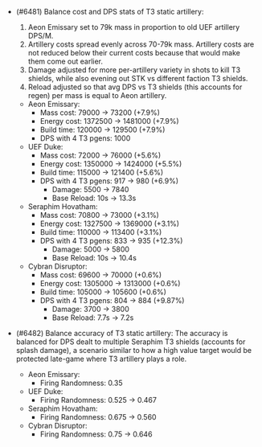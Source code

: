 - (#6481) Balance cost and DPS stats of T3 static artillery:
  1. Aeon Emissary set to 79k mass in proportion to old UEF artillery DPS/M.
  2. Artillery costs spread evenly across 70-79k mass. Artillery costs are not reduced below their current costs because that would make them come out earlier.
  3. Damage adjusted for more per-artillery variety in shots to kill T3 shields, while also evening out STK vs different faction T3 shields.
  4. Reload adjusted so that avg DPS vs T3 shields (this accounts for regen) per mass is equal to Aeon artillery.
  - Aeon Emissary: 
    - Mass cost: 79000 -> 73200 (+7.9%)
    - Energy cost: 1372500 -> 1481000 (+7.9%)
    - Build time: 120000 -> 129500 (+7.9%)
    - DPS with 4 T3 pgens: 1000
  - UEF Duke:
    - Mass cost: 72000 -> 76000 (+5.6%)
    - Energy cost: 1350000 -> 1424000 (+5.5%)
    - Build time: 115000 -> 121400 (+5.6%)
    - DPS with 4 T3 pgens: 917 -> 980 (+6.9%)
      - Damage: 5500 -> 7840
      - Base Reload: 10s -> 13.3s
  - Seraphim Hovatham:
    - Mass cost: 70800 -> 73000 (+3.1%)
    - Energy cost: 1327500 -> 1369000 (+3.1%)
    - Build time: 110000 -> 113400 (+3.1%)
    - DPS with 4 T3 pgens: 833 -> 935 (+12.3%)
      - Damage: 5000 -> 5800
      - Base Reload: 10s -> 10.4s
  - Cybran Disruptor:
    - Mass cost: 69600 -> 70000 (+0.6%)
    - Energy cost: 1305000 -> 1313000 (+0.6%)
    - Build time: 105000 -> 105600 (+0.6%)
    - DPS with 4 T3 pgens: 804 -> 884 (+9.87%)
      - Damage: 3700 -> 3800
      - Base Reload: 7.7s -> 7.2s

- (#6482) Balance accuracy of T3 static artillery:
  The accuracy is balanced for DPS dealt to multiple Seraphim T3 shields (accounts for splash damage), a scenario similar to how a high value target would be protected late-game where T3 artillery plays a role.
  - Aeon Emissary:
    - Firing Randomness: 0.35
  - UEF Duke:
    - Firing Randomness: 0.525 -> 0.467
  - Seraphim Hovatham:
    - Firing Randomness: 0.675 -> 0.560
  - Cybran Disruptor:
    - Firing Randomness: 0.75 -> 0.646
